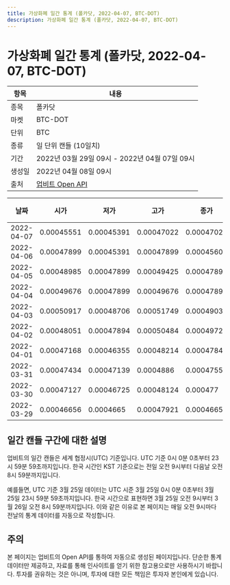 ```yaml
---
title: 가상화폐 일간 통계 (폴카닷, 2022-04-07, BTC-DOT)
description: 가상화폐 일간 통계 (폴카닷, 2022-04-07, BTC-DOT)
---
```



가상화폐 일간 통계 (폴카닷, 2022-04-07, BTC-DOT)
===

|항목|내용|
|--|--|
|종목|폴카닷|
|마켓|BTC-DOT|
|단위|BTC|
|종류|일 단위 캔들 (10일치)|
|기간|2022년 03월 29일 09시 - 2022년 04월 07일 09시|
|생성일|2022년 04월 08일 09시|
|출처|[업비트 Open API](https://docs.upbit.com)|


|날짜|시가|저가|고가|종가|비고|
|--|--|--|--|--|--|
|2022-04-07|0.00045551|0.00045391|0.00047022|0.00047022|    |
|2022-04-06|0.00047899|0.00045391|0.00047899|0.00045607|    |
|2022-04-05|0.00048985|0.00047899|0.00049425|0.00047899|    |
|2022-04-04|0.00049676|0.00047899|0.00049676|0.00047899|    |
|2022-04-03|0.00050917|0.00048706|0.00051749|0.0004903|    |
|2022-04-02|0.00048051|0.00047894|0.00050484|0.00049729|    |
|2022-04-01|0.00047168|0.00046355|0.00048214|0.00047848|    |
|2022-03-31|0.00047434|0.00047139|0.0004886|0.00047555|    |
|2022-03-30|0.00047127|0.00046725|0.00048124|0.000477|    |
|2022-03-29|0.00046656|0.0004665|0.00047921|0.0004665|    |


일간 캔들 구간에 대한 설명
---


업비트의 일간 캔들은 세계 협정시(UTC) 기준입니다. 
UTC 기준 0시 0분 0초부터 23시 59분 59초까지입니다. 
한국 시간인 KST 기준으로는 전일 오전 9시부터 다음날 오전 8시 59분까지입니다. 


예를들면, UTC 기준 3월 25일 데이터는 UTC 시준 3월 25일 0시 0분 0초부터 3월 25일 23시 59분 59초까지입니다. 
한국 시간으로 표현하면 3월 25일 오전 9시부터 3월 26일 오전 8시 59분까지입니다. 
이와 같은 이유로 본 페이지는 매일 오전 9시마다 전날의 통계 데이터를 자동으로 작성합니다. 


주의
---


본 페이지는 업비트의 Open API를 통하여 자동으로 생성된 페이지입니다. 
단순한 통계 데이터만 제공하고, 자료를 통해 인사이트를 얻기 위한 참고용으로만 사용하시기 바랍니다. 
투자를 권유하는 것은 아니며, 투자에 대한 모든 책임은 투자자 본인에게 있습니다. 
